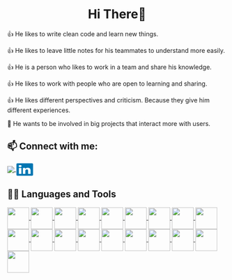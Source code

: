  <h1 align="center">Hi There👋</h1>
<p>👍 He likes to write clean code and learn new things.</p>
<p>👍 He likes to leave little notes for his teammates to understand more easily.</p>
<p>👍 He is a person who likes to work in a team and share his knowledge.</p> 
<p>👍 He likes to work with people who are open to learning and sharing.</p> 
<p>👍 He likes different perspectives and criticism. Because they give him different experiences.</p> 
<p>🔭 He wants to be involved in big projects that interact more with users.</p>
<h2>📫 Connect with me:</h4>
<a href="mailto:emrahakcl02@gmail.com">
<img align="center" src="https://img.shields.io/badge/Gmail-D14836?style=for-the-badge&logo=gmail&logoColor=white" style="max-width:100%;"/>
</a>
<a href="https://www.linkedin.com/in/emrahakcal/">
<img align="center" alt="Lucas-Linkedin" height="30" width="40" src="https://raw.githubusercontent.com/devicons/devicon/master/icons/linkedin/linkedin-original.svg" style="max-width:100%;">
</a>

<h2>👨‍💻 Languages and Tools</h2>
<a href="https://angular.io/" title="Angular">
 <img align="center"  
      height="50" 
      width="50"
      style="max-width:100%;"
      src="https://upload.wikimedia.org/wikipedia/commons/thumb/c/cf/Angular_full_color_logo.svg/1200px-Angular_full_color_logo.svg.png"/>
 </a>
 <a href="https://vuejs.org/" title="VueJS">
 <img align="center"
      height="50"
      width="50"
      style="max-width:100%;"
      src="https://upload.wikimedia.org/wikipedia/commons/thumb/9/95/Vue.js_Logo_2.svg/1200px-Vue.js_Logo_2.svg.png"/>
 </a>
 <a href="https://react.dev/" title="React">
 <img align="center"  
      height="50" 
      width="50"
      style="max-width:100%;"
      src="https://upload.wikimedia.org/wikipedia/commons/thumb/a/a7/React-icon.svg/1200px-React-icon.svg.png" />
 </a>
  <a href="https://nextjs.org/" title="NextJS">
 <img align="center"  
      height="50" 
      width="50"
      style="max-width:100%;"
      src="https://cdn.icon-icons.com/icons2/2148/PNG/512/nextjs_icon_132160.png" />
 </a>

 
 <a href="https://www.w3schools.com/js/" title="Javascript">
 <img align="center"  
      height="50" 
      width="50"
      style="max-width:100%;"
      src="https://static.javatpoint.com/images/javascript/javascript_logo.png" />
 </a>
 
  <a href="https://www.typescriptlang.org/docs/handbook/typescript-from-scratch.html" title="Typescript">
 <img align="center"  
      height="50" 
      width="50"
      style="max-width:100%;"
      src="https://upload.wikimedia.org/wikipedia/commons/thumb/4/4c/Typescript_logo_2020.svg/2048px-Typescript_logo_2020.svg.png" />
 </a>
 
  <a href="https://www.w3schools.com/html/" title="HTML">
 <img align="center"  
      height="50" 
      width="50"
      style="max-width:100%;"
      src="https://upload.wikimedia.org/wikipedia/commons/thumb/6/61/HTML5_logo_and_wordmark.svg/1200px-HTML5_logo_and_wordmark.svg.png" />
 </a>
 
 <a href="https://www.w3schools.com/css/" title="CSS">
 <img align="center"  
      height="50" 
      width="50"
      style="max-width:100%;"
      src="https://upload.wikimedia.org/wikipedia/commons/thumb/d/d5/CSS3_logo_and_wordmark.svg/1200px-CSS3_logo_and_wordmark.svg.png" />
 </a>
 
 <a href="https://sass-lang.com/" title="SCSS">
 <img align="center"  
      height="50" 
      width="50"
      style="max-width:100%;"
      src="https://upload.wikimedia.org/wikipedia/commons/thumb/9/96/Sass_Logo_Color.svg/182px-Sass_Logo_Color.svg.png" />
 </a>
 
 <a href="https://lesscss.org/" title="Less">
 <img align="center"  
      height="50" 
      width="50"
      style="max-width:100%;"
      src="https://lesscss.org/public/img/less_logo.png" />
 </a>
 
 <a href="https://getbootstrap.com/" title="Bootstrap">
 <img align="center"  
      height="50" 
      width="50"
      style="max-width:100%;"
      src="https://upload.wikimedia.org/wikipedia/commons/thumb/b/b2/Bootstrap_logo.svg/1200px-Bootstrap_logo.svg.png" />
 </a>
 
 <a href="https://www.figma.com/" title="Figma">
 <img align="center"  
      height="50" 
      width="50"
      style="max-width:100%;"
      src="https://upload.wikimedia.org/wikipedia/commons/3/33/Figma-logo.svg" />
 </a>
 
 <a href="https://git-scm.com/" title="Git">
 <img align="center"  
      height="50" 
      width="50"
      style="max-width:100%;"
      src="https://git-scm.com/images/logos/downloads/Git-Icon-1788C.png" />
 </a>
 
 <a href="#" title="Github">
 <img align="center"  
      height="50" 
      width="50"
      style="max-width:100%;"
      src="https://upload.wikimedia.org/wikipedia/commons/thumb/9/95/Font_Awesome_5_brands_github.svg/1200px-Font_Awesome_5_brands_github.svg.png" />
 </a>
 
 <a href="https://about.gitlab.com/" title="Gitlab">
 <img align="center"  
      height="50" 
      width="50"
      style="max-width:100%;"
      src="https://uploads-ssl.webflow.com/5fc40bb60d624c7df9161ca2/5fc68cad3a3cf25b4e55da33_gitlab%20logo.png" />
 </a>
  <a href="https://code.visualstudio.com/" title="VS Code">
 <img align="center"  
      height="50" 
      width="50"
      style="max-width:100%;"
      src="https://upload.wikimedia.org/wikipedia/commons/thumb/9/9a/Visual_Studio_Code_1.35_icon.svg/1200px-Visual_Studio_Code_1.35_icon.svg.png" />
 </a>
  <a href="https://www.jetbrains.com/webstorm/" title="WebStrom">
 <img align="center"  
      height="50" 
      width="50"
      style="max-width:100%;"
      src="https://upload.wikimedia.org/wikipedia/commons/thumb/c/c0/WebStorm_Icon.svg/1200px-WebStorm_Icon.svg.png" />
 </a>
 
   <a href="https://www.jetbrains.com/idea/" title="Intellij IDEA">
 <img align="center"  
      height="50" 
      width="50"
      style="max-width:100%;"
      src="https://upload.wikimedia.org/wikipedia/commons/thumb/9/9c/IntelliJ_IDEA_Icon.svg/800px-IntelliJ_IDEA_Icon.svg.png" />
 </a>
    <a href="https://www.atlassian.com/software/jira" title="Jira">
 <img align="center"  
      height="50" 
      width="50"
      style="max-width:100%;"
      src="https://play-lh.googleusercontent.com/2xGrEIF3DgB2-ijK7GzH7Fz8BVsW_d-z6sn8-UeMmYbpIhJPFn07o6YRjXON3-7SmQ" />
 </a>
 
